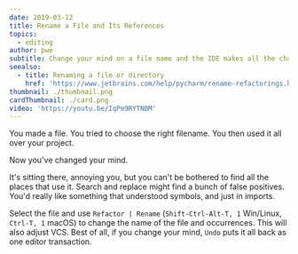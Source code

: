 ```yaml
---
date: 2019-03-12
title: Rename a File and Its References
topics:
  - editing
author: pwe
subtitle: Change your mind on a file name and the IDE makes all the changes for you.
seealso:
  - title: Renaming a file or directory
    href: 'https://www.jetbrains.com/help/pycharm/rename-refactorings.html'
thumbnail: ./thumbnail.png
cardThumbnail: ./card.png
video: 'https://youtu.be/IqPm9RYTNBM'
---
```


You made a file. You tried to choose the right filename. You then used it 
all over your project.

Now you've changed your mind.

It's sitting there, annoying you, but you can't be bothered to find all the 
places that use it. Search and replace might find a bunch of false positives. 
You'd really like something that understood symbols, and just in imports.

Select the file and use 
`Refactor | Rename` (`Shift-Ctrl-Alt-T, 1` Win/Linux, `Ctrl-T, 1` macOS) 
to change the name of the file and occurrences. This will also adjust VCS. 
Best of all, if you change your mind, `Undo` puts it all back as one 
editor transaction.
